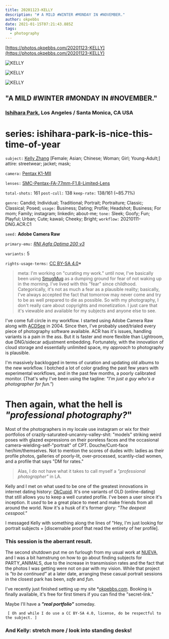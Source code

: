 ```yaml
---
title: 20201123-KELLY
description: "# A MILD #WINTER #MONDAY IN #NOVEMBER."
author: okpebbs
date: 2021-01-15T07:21:43.885Z
tags:
  - photography
---
```

[https://photos.okpebbs.com/20201123-KELLY](https://photos.okpebbs.com/20201123-KELLY)

![KELLY](https://photos.smugmug.com/20201123-KELLY/02KC1v1-RNI-Agfa-Optima-200-v3-JPEG-sRGB-02K-emu/i-cMzCQzH/0/27cf02c9/X4/RNI%20Agfa%20Optima%20200%20v3-okpebbs_IMG9775-X4.jpg)

![KELLY](https://photos.smugmug.com/20201123-KELLY/02KC1v1-RNI-Agfa-Optima-200-v3-JPEG-sRGB-02K-emu/i-hf473T3/0/375724a4/X4/RNI%20Agfa%20Optima%20200%20v3-okpebbs_IMG9725-X4.jpg)

![KELLY](https://photos.smugmug.com/20201123-KELLY/02KC1v1-RNI-Agfa-Optima-200-v3-JPEG-sRGB-02K-emu/i-h2qvwGf/0/db9f8d1d/X4/RNI%20Agfa%20Optima%20200%20v3-okpebbs_IMG9630-X4.jpg)

## "A MILD #WINTER #MONDAY IN #NOVEMBER."

### [Ishihara Park,](https://www.smgov.net/departments/ccs/content.aspx?id=53687098200) Los Angeles / Santa Monica, CA USA

# series: ishihara-park-is-nice-this-time-of-year

`subject:`  [Kelly Zhang](https://www.instagram.com/kwzhang/) \[Female; Asian; Chinese;  Woman; Girl; Young-Adult;]
attire: streetwear; jacket; mask;

`camera:` [Pentax K1-MII](https://www.google.com/search?q=Pentax+K1-MII&oq=Pentax+K1-MII)

`lenses:` [SMC-Pentax-FA-77mm-F1.8-Limited-Lens](https://www.pentaxforums.com/lensreviews/SMC-Pentax-FA-77mm-F1.8-Limited-Lens.html)

`total-shots:` 161
`post-cull:` 138
`keep-rate:` 138/161 (~85.71%)

`genre:` Candid; Individual; Traditional; Portrait; Portraiture; Classic; Classical; Posed;
`usage:` Business; Dating; Profile; Headshot; Business; For mom; Family; instagram; linkedin; about-me;
`tone:`  Sleek; Goofy; Fun; Playful; Urban; Cute; kawaii; Cheeky; Bright;
`workflow:` 20210111-DNG.ACR.C1

`seed:` **Adobe Camera Raw**

`primary-emu:` *[RNI Agfa Optima 200 v3](https://reallyniceimages.com/products/rni-all-films-5-pro-for-adobe-lightroom.html)*

`variants:` 5

`rights-usage-terms:` [CC BY-SA 4.0](https://creativecommons.org/licenses/by-sa/4.0/)\*

> meta: I'm working on "curating my work." until now, I've basically been using [SmugMug](https://www.smugmug.com/) as a dumping ground for fear of not waking up in the morning. I've  lived with this "fear" since childhood. Categorically, it's not as much a fear as a plausible reality; basically, I've always accepted the fact that tomorrow may never come and try to be as well prepared to die as possible. So with my photography, I don't really care about copyrights and monetization. I just care that it's viewable and available for my subjects and anyone else to see.

I've come full circle in my workflow. I started using Adobe Camera Raw along with [ACDSee](https://www.acdsee.com/en/index/) in 2004. Since then, I've probably used/trialed every piece of photography software available. ACR has it's issues, handling variants is a pain in the ass. But it is faster and more flexible than Lightroom, due DNG/sidecar adjustment embedding. Fortunately, with the innovation of cloud storage and essentially unlimited space, my *approach* to photography is plausible.

I'm massively backlogged in terms of curation and updating old albums to the new workflow. I botched a lot of color grading the past few years with experimental workflows, and in the past few months, a poorly calibrated monitor. (That's why I've been using the tagline: *"I'm just a guy who's a photographer for fun."*)

# Then again, what the hell is *"professional photography?*"

Most of the photographers in my locale use instagram or wix for their portfolios of crazily-saturated-uncanny-valley-shit: "models" striking weird poses with glazed expressions on their poreless faces and the occasional camera-wielding-self-"portrait" of CPT. Douche/Cunt-face her/him/themselves. Not to mention the scores of dudes with: ladies as their profile photos, galleries of poorly-lit, over-processed, scantily-clad women, and a profile that says "DM for rates."

> Alas, I do not have what it takes to call myself a *"professional photographer"* in LA.

Kelly and I met on what used to be one of the greatest innovations in internet dating history: [OkCupid](https://en.wikipedia.org/wiki/OkCupid). It's one variants of OLD (online-dating) that still allows you to keep a well curated profile. I've been a user since it's inception. It *used* to be a great place to meet and make friends from all around the world. Now it's a husk of it's former glory: *"The deepest cesspool."*

I messaged Kelly with something along the lines of "Hey, I'm just looking for portrait subjects + \[discernable proof that read the entirety of her profile].

### This session is the aberrant result.

The second shutdown put me on furlough from my usual work at [NUEVA](https://nuevavenice.com/), and I was a bit hamstrung on how to go about finding subjects for PARTY_ANIMALS, due to the increase in transmission rates and the fact that the photos I was getting were not on par with my vision. While that project is *"to be continued"* at a later date, arranging these casual portrait sessions in the closest park has been, *safe* and *fun*.

I've recently just finished setting up my site *[okpebbs.com](https://okpebbs.com). Booking is finally available, it's free for first timers if you can find the "secret-link."

Maybe I'll have a ***"real portfolio"*** someday.

` [ Oh and while I do use a CC BY-SA 4.0, license, do be respectful to the subject. ]`

### And Kelly: stretch more / look into standing desks!
